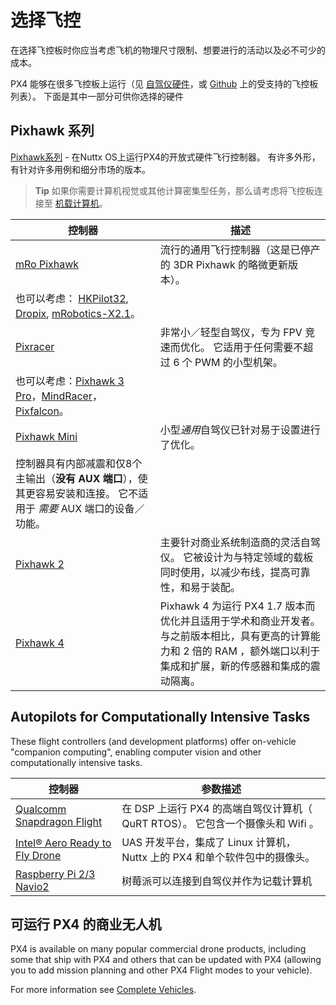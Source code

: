 # 选择飞控

在选择飞控板时你应当考虑飞机的物理尺寸限制、想要进行的活动以及必不可少的成本。

PX4 能够在很多飞控板上运行（见 [自驾仪硬件](../flight_controller/README.md)，或 [Github](https://github.com/PX4/Firmware/#supported-hardware) 上的受支持的飞控板列表）。 下面是其中一部分可供你选择的硬件

## Pixhawk 系列

[Pixhawk系列](../flight_controller/pixhawk_series.md) - 在Nuttx OS上运行PX4的开放式硬件飞行控制器。 有许多外形，有针对许多用例和细分市场的版本。

> **Tip** 如果你需要计算机视觉或其他计算密集型任务，那么请考虑将飞控板连接至 [机载计算机](#autopilots-for-computationally-intensive-tasks)。

| 控制器                                                  | 描述                                                                                                                                                                                                               |
| ---------------------------------------------------- | ---------------------------------------------------------------------------------------------------------------------------------------------------------------------------------------------------------------- |
| [mRo Pixhawk](../flight_controller/mro_pixhawk.md)   | 流行的通用飞行控制器（这是已停产的 3DR Pixhawk 的略微更新版本）。   
也可以考虑： [HKPilot32](../flight_controller/HKPilot32.md), [Dropix](../flight_controller/dropix.md), [mRobotics-X2.1](../flight_controller/mro_x2.1.md)。                  |
| [Pixracer](../flight_controller/pixracer.md)         | 非常小／轻型自驾仪，专为 FPV 竞速而优化。 它适用于任何需要不超过 6 个 PWM 的小型机架。   
也可以考虑：[Pixhawk 3 Pro](../flight_controller/pixhawk3_pro.md)，[MindRacer](../flight_controller/mindracer.md)，[Pixfalcon](../flight_controller/pixfalcon.md)。 |
| [Pixhawk Mini](../flight_controller/pixhawk_mini.md) | 小型*通用*自驾仪已针对易于设置进行了优化。  
控制器具有内部减震和仅8个主输出（**没有 AUX 端口**），使其更容易安装和连接。 它不适用于 *需要* AUX 端口的设备／功能。                                                                                                                    |
| [Pixhawk 2](../flight_controller/pixhawk-2.md)       | 主要针对商业系统制造商的灵活自驾仪。 它被设计为与特定领域的载板同时使用，以减少布线，提高可靠性，和易于装配。                                                                                                                                                          |
| [Pixhawk 4](../flight_controller/pixhawk4.md)        | Pixhawk 4 为运行 PX4 1.7 版本而优化并且适用于学术和商业开发者。 与之前版本相比，具有更高的计算能力和 2 倍的 RAM ，额外端口以利于集成和扩展，新的传感器和集成的震动隔离。                                                                                                               |

## Autopilots for Computationally Intensive Tasks

These flight controllers (and development platforms) offer on-vehicle "companion computing", enabling computer vision and other computationally intensive tasks.

| 控制器                                                                     | 参数描述                                                  |
| ----------------------------------------------------------------------- | ----------------------------------------------------- |
| [Qualcomm Snapdragon Flight](../flight_controller/snapdragon_flight.md) | 在 DSP 上运行 PX4 的高端自驾仪计算机（ QuRT RTOS）。 它包含一个摄像头和 Wifi 。 |
| [Intel® Aero Ready to Fly Drone](../complete_vehicles/intel_aero.md)    | UAS 开发平台，集成了 Linux 计算机，Nuttx 上的 PX4 和单个软件包中的摄像头。      |
| [Raspberry Pi 2/3 Navio2](../flight_controller/raspberry_pi_navio2.md)  | 树莓派可以连接到自驾仪并作为记载计算机                                   |

## 可运行 PX4 的商业无人机

PX4 is available on many popular commercial drone products, including some that ship with PX4 and others that can be updated with PX4 (allowing you to add mission planning and other PX4 Flight modes to your vehicle).

For more information see [Complete Vehicles](../complete_vehicles/README.md).